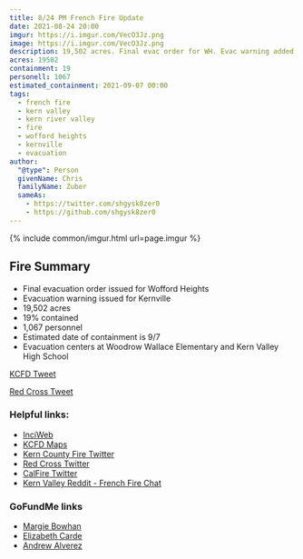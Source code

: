 ```yaml
---
title: 8/24 PM French Fire Update
date: 2021-08-24 20:00
imgur: https://i.imgur.com/VecO3Jz.png
image: https://i.imgur.com/VecO3Jz.png
description: 19,502 acres. Final evac order for WH. Evac warning added for Kernville
acres: 19502
containment: 19
personell: 1067
estimated_containment: 2021-09-07 00:00
tags:
  - french fire
  - kern valley
  - kern river valley
  - fire
  - wofford heights
  - kernville
  - evacuation
author:
  "@type": Person
  givenName: Chris
  familyName: Zuber
  sameAs:
    - https://twitter.com/shgysk8zer0
    - https://github.com/shgysk8zer0
---
```

{% include common/imgur.html url=page.imgur %}

## Fire Summary
- Final evacuation order issued for Wofford Heights
- Evacuation warning issued for Kernville
- 19,502 acres
- 19% contained
- 1,067 personnel
- Estimated date of containment is 9/7
- Evacuation centers at Woodrow Wallace Elementary and Kern Valley High School

[KCFD Tweet](https://twitter.com/kerncountyfire/status/1430347516403281926)

[Red Cross Tweet](https://twitter.com/RedCrossCCR/status/1429896398183419919)

### Helpful links:
- [InciWeb](https://inciweb.nwcg.gov/incident/7813/)
- [KCFD Maps](https://kcfd.maps.arcgis.com/apps/instant/interactivelegend/index.html?appid=cd18207578044581a9a9a1255fc88417)
- [Kern County Fire Twitter](https://twitter.com/kerncountyfire)
- [Red Cross Twitter](https://twitter.com/RedCrossCCR)
- [CalFire Twitter](https://twitter.com/CAL_FIRE)
- [Kern Valley Reddit - French Fire Chat](https://www.reddit.com/r/KernValley/comments/pa5ihf/french_fire_chat/)

### GoFundMe links
- [Margie Bowhan](https://www.gofundme.com/f/lets-help-margie-bowhan)
- [Elizabeth Carde](https://www.gofundme.com/f/relief-fund-for-elizabeth-carde-french-fire)
- [Andrew Alverez](https://www.gofundme.com/f/5c94g-help-andrew-get-back-on-his-feet)
